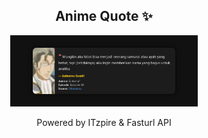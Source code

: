 <h2 align="center">Anime Quote ✨</h2>
<p align="center">
  <img src="quotes-img/2025-04-25_05-00-15.png" alt="Isaburou Sasaki" width="300"/>
</p>

<p align="center">Powered by ITzpire & Fasturl API</p>
